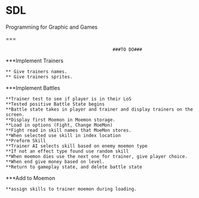SDL
===

Programming for Graphic and Games

===

											###TO DO###
											


***Implement Trainers

	** Give trainers names.
	** Give trainers sprites.
	
***Implement Battles

	**Trainer test to see if player is in their LoS
	**Tested positive Battle State begins
	**Battle state takes in player and trainer and display trainers on the screen.
	**Display first Moemon in Moemon storage.
	**Load in options (Fight, Change MoeMon)
	**Fight read in skill names that MoeMon stores.
	**When selected use skill in index location
	**Preform Skill
	**Trainer AI selects skill based on enemy moemon type
	**If not an effect type found use random skill
	**When moemon dies use the next one for trainer, give player choice.
	**When end give money based on level.
	**Return to gameplay state, and delete battle state

	
***Add to Moemon

	**assign skills to trainer moemon during loading.
	
	
